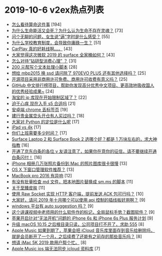 # 2019-10-6 v2ex热点列表

+ [怎么看待算命这件事](https://www.v2ex.com/t/606585#reply194) [194]
+ [为什么生命能活又会死？为什么认为生命不存在灵魂？](https://www.v2ex.com/t/606546#reply73) [73]
+ [问个无聊的问题，女生说“逼”字时是什么感受？](https://www.v2ex.com/t/606605#reply55) [55]
+ [为什么学校教育制度，会导致你庸碌一生？](https://www.v2ex.com/t/606558#reply51) [51]
+ [CarPlay 真的好耗线啊。。。](https://www.v2ex.com/t/606527#reply43) [43]
+ [大家觉得这次微软 2019 的 surface 全家桶如何？](https://www.v2ex.com/t/606540#reply43) [43]
+ [怎么对待“钻研型消费心理” ？](https://www.v2ex.com/t/606609#reply31) [31]
+ [200 元帮写个文本处理小脚本](https://www.v2ex.com/t/606597#reply28) [28]
+ [想给 mbp2015 换 ssd 请问除了 970EVO PLUS 还有其他选择吗？](https://www.v2ex.com/t/606541#reply25) [25]
+ [开源项目采用非商用许可免费、商用许可收费有意义吗？](https://www.v2ex.com/t/606566#reply25) [25]
+ [GitHub 中文排行榜项目，帮助你发现高分优秀中文项目、更高效地吸收国人的优秀经验成果~](https://www.v2ex.com/t/606561#reply24) [24]
+ [淘宝的 ip 库现在开始限制区域了？](https://www.v2ex.com/t/606528#reply22) [22]
+ [迫于心痒 现在入手 s5 合适吗](https://www.v2ex.com/t/606580#reply21) [21]
+ [安卓端 chrome 丢标签页](https://www.v2ex.com/t/606547#reply19) [19]
+ [建行贵金属空头开仓有人买过吗？](https://www.v2ex.com/t/606545#reply18) [18]
+ [大家对 Python 的定位是什么呢](https://www.v2ex.com/t/606574#reply17) [17]
+ [iPad vs 4k](https://www.v2ex.com/t/606604#reply17) [17]
+ [你们上班需要多少时间？](https://www.v2ex.com/t/606620#reply17) [17]
+ [Surface Laptop 2 和 Surface Book 2 选哪个好？都是 1 万块左右的，求大神指教](https://www.v2ex.com/t/606550#reply16) [16]
+ [开通了京东白条的各位 v 友请注意了，如果你在意你的征信，请不要继续开通白条闪付！](https://www.v2ex.com/t/606599#reply16) [16]
+ [iPhone 相册几万张照片备份到 Mac 的照片图库很卡很慢](https://www.v2ex.com/t/606606#reply13) [13]
+ [OS X 下窗口管理软件推荐？](https://www.v2ex.com/t/606619#reply13) [13]
+ [MacBook pro 2016 有异响](https://www.v2ex.com/t/606559#reply12) [12]
+ [有没有批量检查 md 文件，把本地图片替换成 sm.ms 的脚本](https://www.v2ex.com/t/606586#reply11) [11]
+ [关于至臻皮肤](https://www.v2ex.com/t/606589#reply11) [11]
+ [使用 Raw Socket 实现 HTTP 客户端，提前发送 ACK 包可行吗？](https://www.v2ex.com/t/606593#reply10) [10]
+ [大家好，请问 2019 年十月哪个可以使用 api 控制的插线板好用啊？](https://www.v2ex.com/t/606530#reply9) [9]
+ [windows 平台有 auto suggestion 吗？](https://www.v2ex.com/t/606548#reply9) [9]
+ [这个讲课视频中老师用的什么软件作的标记，全局鼠标手势？截图软件？](https://www.v2ex.com/t/606567#reply9) [9]
+ [苹果开启针对“无法开机”问题的 iPhone 6s 和 iPhone 6s Plus 服务计划](https://www.v2ex.com/t/606584#reply9) [9]
+ [升级 macOS 10.15 之后根目录只读，公司项目打不开了，求助 555](https://www.v2ex.com/t/606592#reply8) [8]
+ [Apple Music 如果到期了，苹果会把 iCloud 音乐库里面存到音乐给删除吗，就是会员断开了一个月，之后续费了还能有之前存的那些音乐吗？](https://www.v2ex.com/t/606615#reply8) [8]
+ [想请 iMac 5K 2019 款用户帮个忙。](https://www.v2ex.com/t/606616#reply8) [8]
+ [Apple Music ios 端无法同步 icloud 资料库](https://www.v2ex.com/t/606560#reply7) [7]
